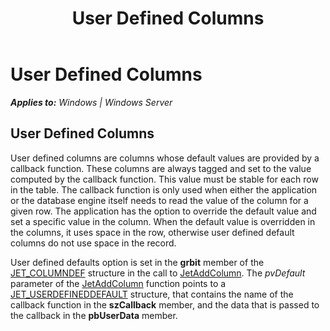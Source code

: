 ﻿---
title: User Defined Columns
TOCTitle: User Defined Columns
ms:assetid: cccfc97c-acde-4328-a87f-ee7dcc54203c
ms:mtpsurl: https://msdn.microsoft.com/en-us/library/Gg294091(v=EXCHG.10)
ms:contentKeyID: 32765706
ms.date: 04/11/2016
ms.topic: article
---

# User Defined Columns


_**Applies to:** Windows | Windows Server_

## User Defined Columns

User defined columns are columns whose default values are provided by a callback function. These columns are always tagged and set to the value computed by the callback function. This value must be stable for each row in the table. The callback function is only used when either the application or the database engine itself needs to read the value of the column for a given row. The application has the option to override the default value and set a specific value in the column. When the default value is overridden in the columns, it uses space in the row, otherwise user defined default columns do not use space in the record.

User defined defaults option is set in the **grbit** member of the [JET_COLUMNDEF](gg294130\(v=exchg.10\).md) structure in the call to [JetAddColumn](gg294122\(v=exchg.10\).md). The *pvDefault* parameter of the [JetAddColumn](gg294122\(v=exchg.10\).md) function points to a [JET_USERDEFINEDDEFAULT](gg269200\(v=exchg.10\).md) structure, that contains the name of the callback function in the **szCallback** member, and the data that is passed to the callback in the **pbUserData** member.

